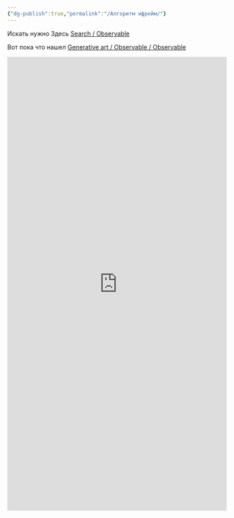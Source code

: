 ```yaml
---
{"dg-publish":true,"permalink":"/Алгоритм ифрейм/"}
---
```


Искать нужно Здесь
[Search / Observable](https://observablehq.com/search?query=maze)

Вот пока что нашел
[Generative art / Observable / Observable](https://observablehq.com/collection/@observablehq/generative-art)
  <iframe width="100%" height="1043" frameborder="0" src="https://geomechanic.github.io/staticHTMLS/Safonov_NitAriadni.html"></iframe>
